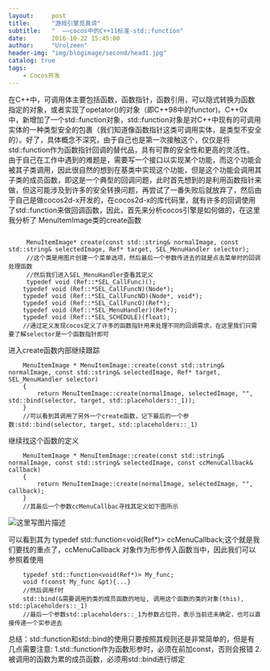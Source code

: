 ```yaml
---
layout:     post
title:      "游戏引擎觅真谛"
subtitle:   "  ——cocos中的C++11标准-std::function"
date:       2016-10-22 15:45:00
author:     "Urolzeen"
header-img: "img/blogimage/second/head1.jpg"
catalog: true
tags:
    - Cocos开发
---
```


在C++中，可调用体主要包括函数，函数指针，函数引用，可以隐式转换为函数指定的对象，或者实现了opetator()的对象（即C++98中的functor)。C++0x中，新增加了一个std::function对象，std::function对象是对C++中现有的可调用实体的一种类型安全的包裹（我们知道像函数指针这类可调用实体，是类型不安全的）。好了，具体概念不深究，由于自己也是第一次接触这个，仅仅是将std::function作为函数指针回调的替代品，具有可靠的安全性和更高的灵活性。
      由于自己在工作中遇到的难题是，需要写一个接口以实现某个功能，而这个功能会被其子类调用，因此很自然的想到在基类中实现这个功能，但是这个功能会调用其子类的成员函数，即这是一个典型的回调问题，此时首先想到的是利用函数指针来做，但这可能涉及到许多的安全转换问题，再尝试了一番失败后就放弃了，然后由于自己是做cocos2d-x开发的，在cocos2d-x的库代码里，就有许多的回调使用了std::function来做回调函数，因此，首先来分析cocos引擎是如何做的，在这里我分析了 MenuItemImage类的create函数
  

```

	 MenuItemImage* create(const std::string& normalImage, const std::string& selectedImage, Ref* target, SEL_MenuHandler selector);
	 //这个类是用图片创建一个菜单选项，然后最后一个参数传进去的就是点击菜单时的回调处理函数
	 //然后我们进入SEL_MenuHandler查看其定义
	 typedef void (Ref::*SEL_CallFunc)();
	typedef void (Ref::*SEL_CallFuncN)(Node*);
	typedef void (Ref::*SEL_CallFuncND)(Node*, void*);
	typedef void (Ref::*SEL_CallFuncO)(Ref*);
	typedef void (Ref::*SEL_MenuHandler)(Ref*);
	typedef void (Ref::*SEL_SCHEDULE)(float);
	//通过定义发现cocos定义了许多的函数指针用来处理不同的回调需求，在这里我们只需要了解selector是一个函数指针即可
```

进入create函数内部继续跟踪

```
	MenuItemImage * MenuItemImage::create(const std::string& normalImage, const std::string& selectedImage, Ref* target, SEL_MenuHandler selector)
	{
	    return MenuItemImage::create(normalImage, selectedImage, "", std::bind(selector, target, std::placeholders::_1));
	}
	//可以看到其调用了另外一个create函数，记下最后的一个参数:std::bind(selector, target, std::placeholders::_1)
```

继续找这个函数的定义

```
	MenuItemImage * MenuItemImage::create(const std::string& normalImage, const std::string& selectedImage, const ccMenuCallback& callback)
	{
	    return MenuItemImage::create(normalImage, selectedImage, "", callback);
	}
	//其最后一个参数ccMenuCallbac寻找其定义如下图所示
```
![这里写图片描述](http://img.blog.csdn.net/20161022153057176)

可以看到其为 typedef std::function<void(Ref*)> ccMenuCallback;这个就是我们要找的重点了，ccMenuCallback 对象作为形参传入函数当中，因此我们可以参照着使用

```
	typedef std::function<void(Ref*)> My_func;
	void f(const My_func &pt){...}
	//然后调用f时
	std::bind(&需要调用的类的成员函数的地址, 调用这个函数的类的对象(this), std::placeholders::_1)
	//最后一个参数std::placeholders::_1为参数占位符，表示当前还未确定，也可以直接传递一个实参进去
```
总结：std::function和std::bind的使用只要按照其规则还是非常简单的，但是有几点需要注意:
1.std::function作为函数形参时，必须在前加const，否则会报错
2.被调用的函数为累的成员函数，必须用std::bind进行绑定